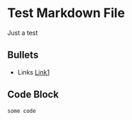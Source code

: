 # Test Markdown File

Just a test

## Bullets

* Links [Link1](https://example.com)

## Code Block
```
some code
```
